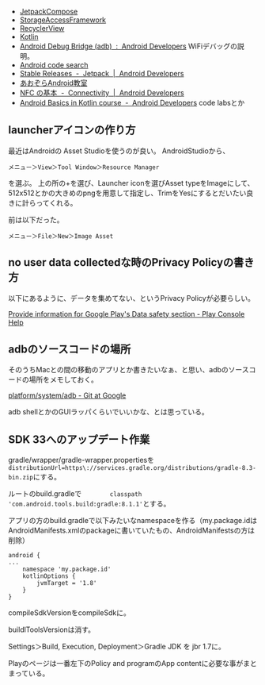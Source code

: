 - [JetpackCompose](JetpackCompose)
- [StorageAccessFramework](StorageAccessFramework)
- [RecyclerView](RecyclerView)
- [Kotlin](Kotlin)
- [Android Debug Bridge (adb)  :  Android Developers](https://developer.android.com/studio/command-line/adb) WiFiデバッグの説明。
- [Android code search](https://cs.android.com)
- [Stable Releases  -  Jetpack  |  Android Developers](https://developer.android.com/jetpack/androidx/versions/stable-channel)
- [あおぞらAndroid教室](%E3%81%82%E3%81%8A%E3%81%9E%E3%82%89Android%E6%95%99%E5%AE%A4)
- [NFC の基本  -  Connectivity  |  Android Developers](https://developer.android.com/guide/topics/connectivity/nfc/nfc?hl=ja)
- [Android Basics in Kotlin course  -  Android Developers](https://developer.android.com/courses/android-basics-kotlin/course) code labsとか

## launcherアイコンの作り方

最近はAndroidの Asset Studioを使うのが良い。
AndroidStudioから、

`メニュー＞View＞Tool Window＞Resource Manager`

を選ぶ。
上の所の+を選び、Launcher iconを選びAsset typeをImageにして、
512x512とかの大きめのpngを用意して指定し、TrimをYesにするとだいたい良きに計らってくれる。


前は以下だった。

`メニュー＞File＞New＞Image Asset`

## no user data collectedな時のPrivacy Policyの書き方

以下にあるように、データを集めてない、というPrivacy Policyが必要らしい。

[Provide information for Google Play's Data safety section - Play Console Help](https://support.google.com/googleplay/android-developer/answer/10787469?hl=en)

## adbのソースコードの場所

そのうちMacとの間の移動のアプリとか書きたいなぁ、と思い、adbのソースコードの場所をメモしておく。

[platform/system/adb - Git at Google](https://android.googlesource.com/platform/system/adb)

adb shellとかのGUIラッパくらいでいいかな、とは思っている。

## SDK 33へのアップデート作業

gradle/wrapper/gradle-wrapper.propertiesを `distributionUrl=https\://services.gradle.org/distributions/gradle-8.3-bin.zip`にする。

ルートのbuild.gradleで`        classpath 'com.android.tools.build:gradle:8.1.1'`とする。

アプリの方のbuild.gradleで以下みたいなnamespaceを作る（my.package.idはAndroidManifests.xmlのpackageに書いていたもの、AndroidManifestsの方は削除）

```
android {
...
    namespace 'my.package.id'
    kotlinOptions {
        jvmTarget = '1.8'
    }
}
```

compileSdkVersionをcompileSdkに。

buildlToolsVersionは消す。

Settings＞Build, Execution, Deployment＞Gradle JDK を jbr 1.7に。


Playのページは一番左下のPolicy and programのApp contentに必要な事がまとまっている。